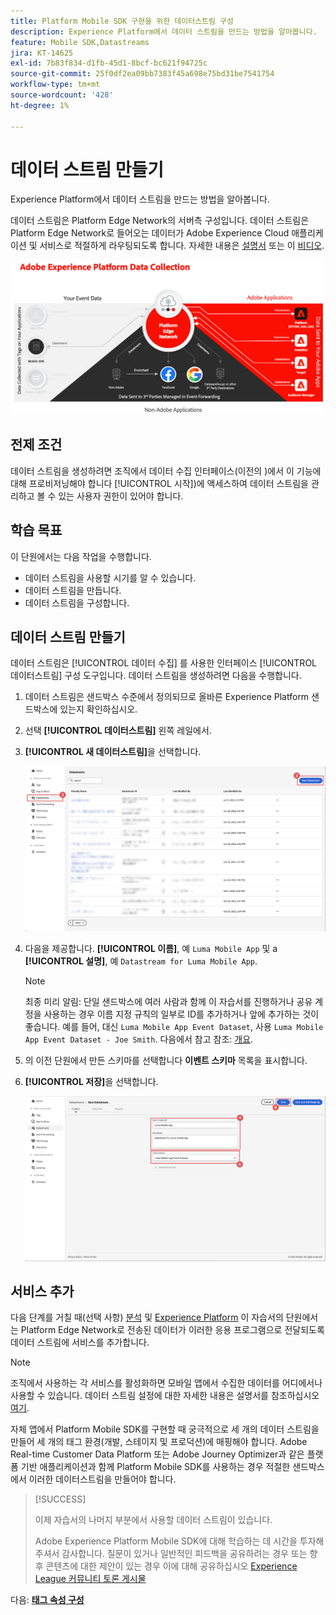 ```yaml
---
title: Platform Mobile SDK 구현을 위한 데이터스트림 구성
description: Experience Platform에서 데이터 스트림을 만드는 방법을 알아봅니다.
feature: Mobile SDK,Datastreams
jira: KT-14625
exl-id: 7b83f834-d1fb-45d1-8bcf-bc621f94725c
source-git-commit: 25f0df2ea09bb7383f45a698e75bd31be7541754
workflow-type: tm+mt
source-wordcount: '428'
ht-degree: 1%

---
```


# 데이터 스트림 만들기

Experience Platform에서 데이터 스트림을 만드는 방법을 알아봅니다.

데이터 스트림은 Platform Edge Network의 서버측 구성입니다. 데이터 스트림은 Platform Edge Network로 들어오는 데이터가 Adobe Experience Cloud 애플리케이션 및 서비스로 적절하게 라우팅되도록 합니다. 자세한 내용은 [설명서](https://experienceleague.adobe.com/docs/experience-platform/datastreams/overview.html) 또는 이 [비디오](https://experienceleague.adobe.com/docs/platform-learn/data-collection/edge-network/configure-datastreams.html?lang=ko).

![아키텍처](assets/architecture.png)

## 전제 조건

데이터 스트림을 생성하려면 조직에서 데이터 수집 인터페이스(이전의 )에서 이 기능에 대해 프로비저닝해야 합니다 [!UICONTROL 시작])에 액세스하여 데이터 스트림을 관리하고 볼 수 있는 사용자 권한이 있어야 합니다.

## 학습 목표

이 단원에서는 다음 작업을 수행합니다.

* 데이터 스트림을 사용할 시기를 알 수 있습니다.
* 데이터 스트림을 만듭니다.
* 데이터 스트림을 구성합니다.

## 데이터 스트림 만들기

데이터 스트림은 [!UICONTROL 데이터 수집] 를 사용한 인터페이스 [!UICONTROL 데이터스트림] 구성 도구입니다. 데이터 스트림을 생성하려면 다음을 수행합니다.

1. 데이터 스트림은 샌드박스 수준에서 정의되므로 올바른 Experience Platform 샌드박스에 있는지 확인하십시오.
1. 선택 **[!UICONTROL 데이터스트림]** 왼쪽 레일에서.
1. **[!UICONTROL 새 데이터스트림]**&#x200B;을 선택합니다.

   ![데이터스트림 홈](assets/datastream-new.png)

1. 다음을 제공합니다. **[!UICONTROL 이름]**, 예 `Luma Mobile App` 및 a **[!UICONTROL 설명]**, 예 `Datastream for Luma Mobile App`.

   >[!NOTE]
   >
   >최종 미리 알림: 단일 샌드박스에 여러 사람과 함께 이 자습서를 진행하거나 공유 계정을 사용하는 경우 이름 지정 규칙의 일부로 ID를 추가하거나 앞에 추가하는 것이 좋습니다. 예를 들어, 대신 `Luma Mobile App Event Dataset`, 사용 `Luma Mobile App Event Dataset - Joe Smith`. 다음에서 참고 참조: [개요](overview.md).

1. 의 이전 단원에서 만든 스키마를 선택합니다 **이벤트 스키마** 목록을 표시합니다.
1. **[!UICONTROL 저장]**&#x200B;을 선택합니다.

   ![새 데이터스트림](assets/datastream-name.png)


## 서비스 추가

다음 단계를 거칠 때(선택 사항) [분석](analytics.md) 및 [Experience Platform](platform.md) 이 자습서의 단원에서는 Platform Edge Network로 전송된 데이터가 이러한 응용 프로그램으로 전달되도록 데이터 스트림에 서비스를 추가합니다.

<!--

### Adobe Analytics

1. Select **[!UICONTROL Add Service]**.

1. Add **[!UICONTROL Adobe Analytics]** from the [!UICONTROL Service] list, 

1. Enter the name of the report site that you want to use in **[!UICONTROL Report Suite ID]**.

1. Enable the service by switching **[!UICONTROL Enabled]** on.

1. Select **[!UICONTROL Save]**.

   ![Add Adobe Analytics as datastream service](assets/datastream-service-aa.png)


### Adobe Experience Platform

You might also want to enable the Adobe Experience Platform service. 

>[!IMPORTANT]
>
>You can only enable the Adobe Experience Platform service when having created an event dataset. If you don't already have an event dataset created, follow the instructions [here](platform.md).

1. Click ![Add](https://spectrum.adobe.com/static/icons/workflow_18/Smock_AddCircle_18_N.svg) **[!UICONTROL Add Service]** to add another service.

1. Select **[!UICONTROL Adobe Experience Platform]** from the [!UICONTROL Service] list.

1. Enable the service by switching **[!UICONTROL Enabled]** on.

1. Select the **[!UICONTROL Event Dataset]** that you created as part of the [Create a dataset](platform.md#create-a-dataset) instructions, for example **Luma Mobile App Event Dataset**

1. Select **[!UICONTROL Save]**.

   ![Add Adobe Experience Platform as a datastream service](assets/datastream-service-aep.png)
1. The final configuration should look something like this.
   
   ![datastream settings](assets/datastream-settings.png)

-->


>[!NOTE]
>
>조직에서 사용하는 각 서비스를 활성화하면 모바일 앱에서 수집한 데이터를 어디에서나 사용할 수 있습니다. 데이터 스트림 설정에 대한 자세한 내용은 설명서를 참조하십시오 [여기](https://experienceleague.adobe.com/docs/experience-platform/datastreams/overview.html).

자체 앱에서 Platform Mobile SDK를 구현할 때 궁극적으로 세 개의 데이터 스트림을 만들어 세 개의 태그 환경(개발, 스테이지 및 프로덕션)에 매핑해야 합니다. Adobe Real-time Customer Data Platform 또는 Adobe Journey Optimizer과 같은 플랫폼 기반 애플리케이션과 함께 Platform Mobile SDK를 사용하는 경우 적절한 샌드박스에서 이러한 데이터스트림을 만들어야 합니다.

>[!SUCCESS]
>
>이제 자습서의 나머지 부분에서 사용할 데이터 스트림이 있습니다.
>
>Adobe Experience Platform Mobile SDK에 대해 학습하는 데 시간을 투자해 주셔서 감사합니다. 질문이 있거나 일반적인 피드백을 공유하려는 경우 또는 향후 콘텐츠에 대한 제안이 있는 경우 이에 대해 공유하십시오 [Experience League 커뮤니티 토론 게시물](https://experienceleaguecommunities.adobe.com/t5/adobe-experience-platform-data/tutorial-discussion-implement-adobe-experience-cloud-in-mobile/td-p/443796)

다음: **[태그 속성 구성](configure-tags.md)**
